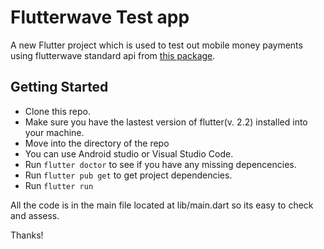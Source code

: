 # Flutterwave Test app
A new Flutter project which is used to test out mobile money payments using flutterwave standard api from [this package](https://pub.dev/packages/flutterwave_standard "Flutterwave standard").

## Getting Started

* Clone this repo.
* Make sure you have the lastest version of flutter(v. 2.2) installed into your machine. 
* Move into the directory of the repo
* You can use Android studio or Visual Studio Code.
* Run ```flutter doctor``` to see if you have any missing depencencies.
* Run ```flutter pub get``` to get project dependencies.
* Run ```flutter run``` 


All the code is in the main file located at lib/main.dart so its easy to check and assess.

Thanks!
